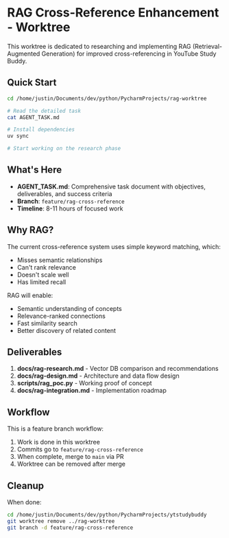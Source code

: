 # RAG Cross-Reference Enhancement - Worktree

This worktree is dedicated to researching and implementing RAG (Retrieval-Augmented Generation) for improved cross-referencing in YouTube Study Buddy.

## Quick Start

```bash
cd /home/justin/Documents/dev/python/PycharmProjects/rag-worktree

# Read the detailed task
cat AGENT_TASK.md

# Install dependencies
uv sync

# Start working on the research phase
```

## What's Here

- **AGENT_TASK.md**: Comprehensive task document with objectives, deliverables, and success criteria
- **Branch**: `feature/rag-cross-reference`
- **Timeline**: 8-11 hours of focused work

## Why RAG?

The current cross-reference system uses simple keyword matching, which:
- Misses semantic relationships
- Can't rank relevance
- Doesn't scale well
- Has limited recall

RAG will enable:
- Semantic understanding of concepts
- Relevance-ranked connections
- Fast similarity search
- Better discovery of related content

## Deliverables

1. **docs/rag-research.md** - Vector DB comparison and recommendations
2. **docs/rag-design.md** - Architecture and data flow design
3. **scripts/rag_poc.py** - Working proof of concept
4. **docs/rag-integration.md** - Implementation roadmap

## Workflow

This is a feature branch workflow:
1. Work is done in this worktree
2. Commits go to `feature/rag-cross-reference`
3. When complete, merge to `main` via PR
4. Worktree can be removed after merge

## Cleanup

When done:
```bash
cd /home/justin/Documents/dev/python/PycharmProjects/ytstudybuddy
git worktree remove ../rag-worktree
git branch -d feature/rag-cross-reference
```
